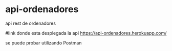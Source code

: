 # api-ordenadores
api rest de ordenadores

#link donde esta desplegada la api
https://api-ordenadores.herokuapp.com/

se puede probar utilizando Postman

